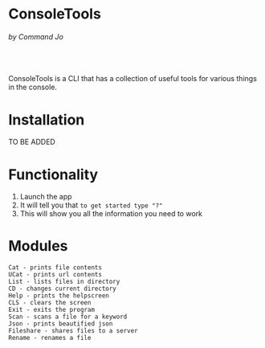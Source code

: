 # ConsoleTools
###### by Command Jo
<br><br>
ConsoleTools is a CLI that has a collection of useful tools
for various things in the console.

# Installation
TO BE ADDED


# Functionality
1. Launch the app
2. It will tell you that ```to get started type "?"```
3. This will show you all the information you need to work


# Modules
    Cat - prints file contents
    UCat - prints url contents
    List - lists files in directory
    CD - changes current directory
    Help - prints the helpscreen
    CLS - clears the screen
    Exit - exits the program
    Scan - scans a file for a keyword
    Json - prints beautified json
    Fileshare - shares files to a server
    Rename - renames a file